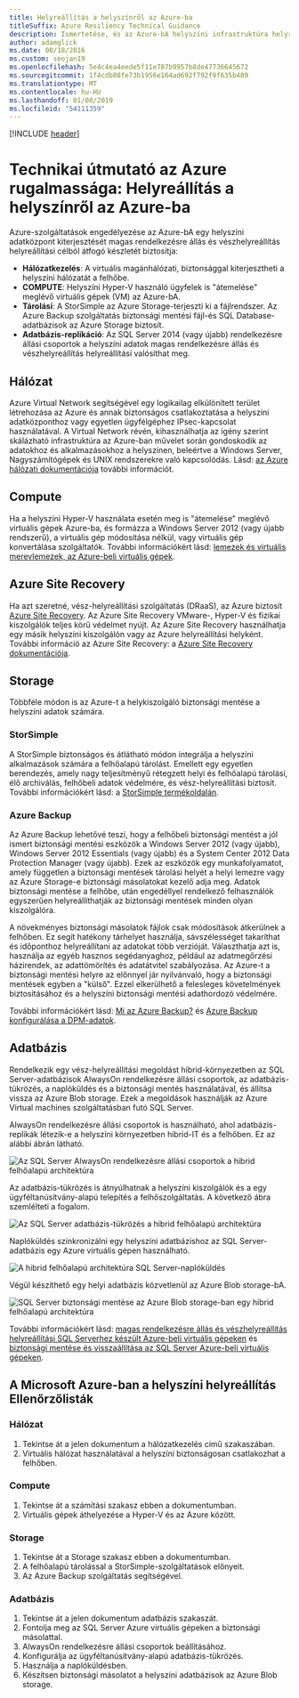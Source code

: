 ```yaml
---
title: Helyreállítás a helyszínről az Azure-ba
titleSuffix: Azure Resiliency Technical Guidance
description: Ismertetése, és az Azure-bA helyszíni infrastruktúra helyreállítási rendszerek kialakítása.
author: adamglick
ms.date: 08/18/2016
ms.custom: seojan19
ms.openlocfilehash: 5e4c4ea4eede5f11e787b9957b8de47736645672
ms.sourcegitcommit: 1f4cdb08fe73b1956e164ad692f792f9f635b409
ms.translationtype: MT
ms.contentlocale: hu-HU
ms.lasthandoff: 01/08/2019
ms.locfileid: "54111359"
---
```

[!INCLUDE [header](../_includes/header.md)]

# <a name="azure-resiliency-technical-guidance-recovery-from-on-premises-to-azure"></a>Technikai útmutató az Azure rugalmassága: Helyreállítás a helyszínről az Azure-ba

Azure-szolgáltatások engedélyezése az Azure-bA egy helyszíni adatközpont kiterjesztését magas rendelkezésre állás és vészhelyreállítás helyreállítási célból átfogó készletét biztosítja:

- **Hálózatkezelés**: A virtuális magánhálózati, biztonsággal kiterjesztheti a helyszíni hálózatát a felhőbe.
- **COMPUTE**: Helyszíni Hyper-V használó ügyfelek is "átemelése" meglévő virtuális gépek (VM) az Azure-bA.
- **Tárolási**: A StorSimple az Azure Storage-terjeszti ki a fájlrendszer. Az Azure Backup szolgáltatás biztonsági mentési fájl-és SQL Database-adatbázisok az Azure Storage biztosít.
- **Adatbázis-replikáció**: Az SQL Server 2014 (vagy újabb) rendelkezésre állási csoportok a helyszíni adatok magas rendelkezésre állás és vészhelyreállítás helyreállítási valósíthat meg.

## <a name="networking"></a>Hálózat

Azure Virtual Network segítségével egy logikailag elkülönített terület létrehozása az Azure és annak biztonságos csatlakoztatása a helyszíni adatközponthoz vagy egyetlen ügyfélgéphez IPsec-kapcsolat használatával. A Virtual Network révén, kihasználhatja az igény szerint skálázható infrastruktúra az Azure-ban művelet során gondoskodik az adatokhoz és alkalmazásokhoz a helyszínen, beleértve a Windows Server, Nagyszámítógépek és UNIX rendszerekre való kapcsolódás. Lásd: [az Azure hálózati dokumentációja](/azure/virtual-network/virtual-networks-overview/) további információt.

## <a name="compute"></a>Compute

Ha a helyszíni Hyper-V használata esetén meg is "átemelése" meglévő virtuális gépek Azure-ba, és formázza a Windows Server 2012 (vagy újabb rendszerű), a virtuális gép módosítása nélkül, vagy virtuális gép konvertálása szolgáltatók. További információkért lásd: [lemezek és virtuális merevlemezek, az Azure-beli virtuális gépek](/azure/virtual-machines/virtual-machines-linux-about-disks-vhds/?toc=%2fazure%2fvirtual-machines%2flinux%2ftoc.json).

## <a name="azure-site-recovery"></a>Azure Site Recovery

Ha azt szeretné, vész-helyreállítási szolgáltatás (DRaaS), az Azure biztosít [Azure Site Recovery](https://azure.microsoft.com/services/site-recovery/). Az Azure Site Recovery VMware-, Hyper-V és fizikai kiszolgálók teljes körű védelmet nyújt. Az Azure Site Recovery használhatja egy másik helyszíni kiszolgálón vagy az Azure helyreállítási helyként. További információ az Azure Site Recovery: a [Azure Site Recovery dokumentációja](https://azure.microsoft.com/documentation/services/site-recovery/).

## <a name="storage"></a>Storage

Többféle módon is az Azure-t a helykiszolgáló biztonsági mentése a helyszíni adatok számára.

### <a name="storsimple"></a>StorSimple

A StorSimple biztonságos és átlátható módon integrálja a helyszíni alkalmazások számára a felhőalapú tárolást. Emellett egy egyetlen berendezés, amely nagy teljesítményű rétegzett helyi és felhőalapú tárolási, élő archiválás, felhőbeli adatok védelmére, és vész-helyreállítási biztosít. További információkért lásd: a [StorSimple termékoldalán](https://azure.microsoft.com/services/storsimple/).

### <a name="azure-backup"></a>Azure Backup

Az Azure Backup lehetővé teszi, hogy a felhőbeli biztonsági mentést a jól ismert biztonsági mentési eszközök a Windows Server 2012 (vagy újabb), Windows Server 2012 Essentials (vagy újabb) és a System Center 2012 Data Protection Manager (vagy újabb). Ezek az eszközök egy munkafolyamatot, amely független a biztonsági mentések tárolási helyét a helyi lemezre vagy az Azure Storage-e biztonsági másolatokat kezelő adja meg. Adatok biztonsági mentése a felhőbe, után engedéllyel rendelkező felhasználók egyszerűen helyreállíthatják az biztonsági mentések minden olyan kiszolgálóra.

A növekményes biztonsági másolatok fájlok csak módosítások átkerülnek a felhőben. Ez segít hatékony tárhelyet használja, sávszélességet takaríthat és időponthoz helyreállítani az adatokat több verzióját. Választhatja azt is, használja az egyéb hasznos segédanyaghoz, például az adatmegőrzési házirendek, az adattömörítés és adatátvitel szabályozása. Az Azure-t a biztonsági mentési helyre az előnnyel jár nyilvánvaló, hogy a biztonsági mentések egyben a "külső". Ezzel elkerülhető a felesleges követelmények biztosításához és a helyszíni biztonsági mentési adathordozó védelmére.

További információkért lásd: [Mi az Azure Backup?](/azure/backup/backup-introduction-to-azure-backup/) és [Azure Backup konfigurálása a DPM-adatok](https://technet.microsoft.com/library/jj728752.aspx).

## <a name="database"></a>Adatbázis

Rendelkezik egy vész-helyreállítási megoldást hibrid-környezetben az SQL Server-adatbázisok AlwaysOn rendelkezésre állási csoportok, az adatbázis-tükrözés, a naplóküldés és a biztonsági mentés használatával, és állítsa vissza az Azure Blob storage. Ezek a megoldások használják az Azure Virtual machines szolgáltatásban futó SQL Server.

AlwaysOn rendelkezésre állási csoportok is használható, ahol adatbázis-replikák létezik-e a helyszíni környezetben hibrid-IT és a felhőben. Ez az alábbi ábrán látható.

![Az SQL Server AlwaysOn rendelkezésre állási csoportok a hibrid felhőalapú architektúra](./images/technical-guidance-recovery-on-premises-azure/SQL_Server_Disaster_Recovery-3.png)

Az adatbázis-tükrözés is átnyúlhatnak a helyszíni kiszolgálók és a egy ügyféltanúsítvány-alapú telepítés a felhőszolgáltatás. A következő ábra szemlélteti a fogalom.

![Az SQL Server adatbázis-tükrözés a hibrid felhőalapú architektúra](./images/technical-guidance-recovery-on-premises-azure/SQL_Server_Disaster_Recovery-4.png)

Naplóküldés szinkronizálni egy helyszíni adatbázishoz az SQL Server-adatbázis egy Azure virtuális gépen használható.

![A hibrid felhőalapú architektúra SQL Server-naplóküldés](./images/technical-guidance-recovery-on-premises-azure/SQL_Server_Disaster_Recovery-5.png)

Végül készíthető egy helyi adatbázis közvetlenül az Azure Blob storage-bA.

![SQL Server biztonsági mentése az Azure Blob storage-ban egy hibrid felhőalapú architektúra](./images/technical-guidance-recovery-on-premises-azure/SQL_Server_Disaster_Recovery-6.png)

További információkért lásd: [magas rendelkezésre állás és vészhelyreállítás helyreállítási SQL Serverhez készült Azure-beli virtuális gépeken](/azure/virtual-machines/windows/sql/virtual-machines-windows-sql-high-availability-dr/) és [biztonsági mentése és visszaállítása az SQL Server Azure-beli virtuális gépeken](/azure/virtual-machines/windows/sql/virtual-machines-windows-sql-backup-recovery/).

## <a name="checklists-for-on-premises-recovery-in-microsoft-azure"></a>A Microsoft Azure-ban a helyszíni helyreállítás Ellenőrzőlisták

<!-- markdownlint-disable MD024 -->

### <a name="networking"></a>Hálózat

1. Tekintse át a jelen dokumentum a hálózatkezelés című szakaszában.
2. Virtuális hálózat használatával a helyszíni biztonságosan csatlakozhat a felhőben.

### <a name="compute"></a>Compute

1. Tekintse át a számítási szakasz ebben a dokumentumban.
2. Virtuális gépek áthelyezése a Hyper-V és az Azure között.

### <a name="storage"></a>Storage

1. Tekintse át a Storage szakasz ebben a dokumentumban.
2. A felhőalapú tárolással a StorSimple-szolgáltatások előnyeit.
3. Az Azure Backup szolgáltatás segítségével.

### <a name="database"></a>Adatbázis

1. Tekintse át a jelen dokumentum adatbázis szakaszát.
2. Fontolja meg az SQL Server Azure virtuális gépeken a biztonsági másolattal.
3. AlwaysOn rendelkezésre állási csoportok beállításához.
4. Konfigurálja az ügyféltanúsítvány-alapú adatbázis-tükrözés.
5. Használja a naplóküldésben.
6. Készítsen biztonsági másolatot a helyszíni adatbázisok az Azure Blob storage.

<!-- markdownlint-enable MD024 -->
